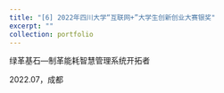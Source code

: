 ```yaml
---
title: "[6] 2022年四川大学“互联网+”大学生创新创业大赛银奖"
excerpt: ""
collection: portfolio
---
```


绿革基石—制革能耗智慧管理系统开拓者

2022.07，成都